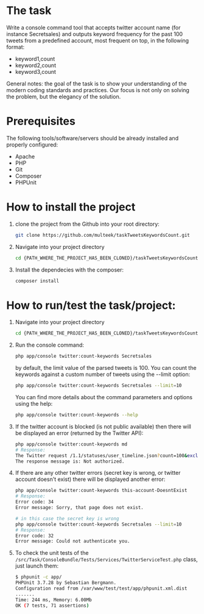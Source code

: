 # The task
Write a console command tool that accepts twitter account name (for instance Secretsales) and outputs keyword frequency for the past 100 tweets from a predefined account, most frequent on top, in the following format: 
- keyword1,count 
- keyword2,count 
- keyword3,count 

General notes: the goal of the task is to show your understanding of the modern coding standards and practices. Our focus is not only on solving the problem, but the elegancy of the solution. 

# Prerequisites
The following tools/software/servers should be already installed and properly configured:
- Apache
- PHP
- Git
- Composer
- PHPUnit

# How to install the project
1. clone the project from the Github into your root directory:

    ```sh
    git clone https://github.com/multeek/taskTweetsKeywordsCount.git
    ```
2. Navigate into your project directory

    ```sh
    cd {PATH_WHERE_THE_PROJECT_HAS_BEEN_CLONED}/taskTweetsKeywordsCount
    ```
3. Install the dependecies with the composer:

    ```sh
    composer install
    ```

# How to run/test the task/project:
1. Navigate into your project directory
    
    ```sh
    cd {PATH_WHERE_THE_PROJECT_HAS_BEEN_CLONED}/taskTweetsKeywordsCount
    ```
2. Run the console command:
    
    ```sh
    php app/console twitter:count-keywords Secretsales
    ```
    by default, the limit value of the parsed tweets is 100. You can count the keywords against a custom number of tweets using the --limit option:
    
    ```sh
    php app/console twitter:count-keywords Secretsales --limit=10
    ```
    You can find more details about the command parameters and options using the help:
    
    ```sh
    php app/console twitter:count-keywords --help
    ```
3. If the twitter account is blocked (is not public available) then there will be displayed an error (returned by the Twitter API):
    
    ```sh
    php app/console twitter:count-keywords md
    # Response:
    The Twitter request /1.1/statuses/user_timeline.json?count=100&exclude_replies=true&include_rts=false&screen_name=md&trim_user=true failed! 
    The response message is: Not authorized.
    ```
4. If there are any other twitter errors (secret key is wrong, or twitter account doesn't exist) there will be displayed another error:
    
    ```sh
    php app/console twitter:count-keywords this-account-DoesntExist
    # Response:
    Error code: 34
    Error message: Sorry, that page does not exist.
    ```
    
    ```sh
    # in this case the secret key is wrong
    php app/console twitter:count-keywords Secretsales --limit=10
    # Response:
    Error code: 32
    Error message: Could not authenticate you.
    ```
5. To check the unit tests of the `/src/Task/ConsoleBundle/Tests/Services/TwitterServiceTest.php` class, just launch them:
    
    ```sh
    $ phpunit -c app/
    PHPUnit 3.7.28 by Sebastian Bergmann.
    Configuration read from /var/www/test/test/app/phpunit.xml.dist
    .......
    Time: 244 ms, Memory: 6.00Mb
    OK (7 tests, 71 assertions)
    ```
